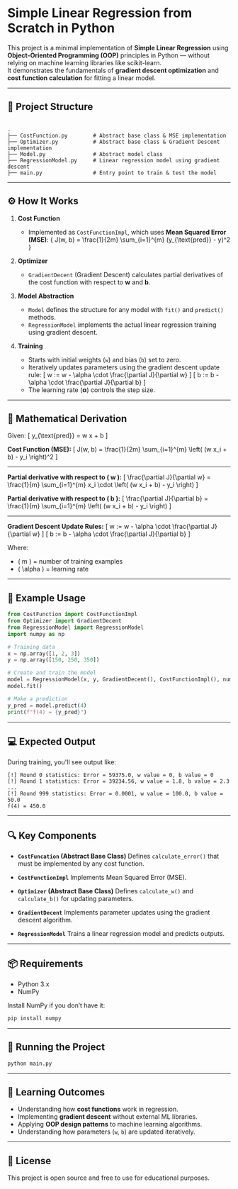 # Simple Linear Regression from Scratch in Python

This project is a minimal implementation of **Simple Linear Regression** using **Object-Oriented Programming (OOP)** principles in Python — without relying on machine learning libraries like scikit-learn.  
It demonstrates the fundamentals of **gradient descent optimization** and **cost function calculation** for fitting a linear model.

---

## 📂 Project Structure

```

.
├── CostFunction.py        # Abstract base class & MSE implementation
├── Optimizer.py           # Abstract base class & Gradient Descent implementation
├── Model.py               # Abstract model class
├── RegressionModel.py     # Linear regression model using gradient descent
├── main.py                # Entry point to train & test the model

````

---

## ⚙️ How It Works

1. **Cost Function**
   - Implemented as `CostFunctionImpl`, which uses **Mean Squared Error (MSE)**:
     \{
     J(w, b) = \frac{1}{2m} \sum_{i=1}^{m} (y_{\text{pred}} - y)^2
     \}
   
2. **Optimizer**
   - `GradientDecent` (Gradient Descent) calculates partial derivatives of the cost function with respect to **w** and **b**.

3. **Model Abstraction**
   - `Model` defines the structure for any model with `fit()` and `predict()` methods.
   - `RegressionModel` implements the actual linear regression training using gradient descent.

4. **Training**
   - Starts with initial weights (`w`) and bias (`b`) set to zero.
   - Iteratively updates parameters using the gradient descent update rule:
     \[
     w := w - \alpha \cdot \frac{\partial J}{\partial w}
     \]
     \[
     b := b - \alpha \cdot \frac{\partial J}{\partial b}
     \]
   - The learning rate (**α**) controls the step size.

---

## 📐 Mathematical Derivation

Given:
\[
y_{\text{pred}} = w x + b
\]

**Cost Function (MSE):**
\[
J(w, b) = \frac{1}{2m} \sum_{i=1}^{m} \left( (w x_i + b) - y_i \right)^2
\]

---

**Partial derivative with respect to \( w \):**
\[
\frac{\partial J}{\partial w} = \frac{1}{m} \sum_{i=1}^{m} x_i \cdot \left( (w x_i + b) - y_i \right)
\]

**Partial derivative with respect to \( b \):**
\[
\frac{\partial J}{\partial b} = \frac{1}{m} \sum_{i=1}^{m} \left( (w x_i + b) - y_i \right)
\]

---

**Gradient Descent Update Rules:**
\[
w := w - \alpha \cdot \frac{\partial J}{\partial w}
\]
\[
b := b - \alpha \cdot \frac{\partial J}{\partial b}
\]

Where:
- \( m \) = number of training examples
- \( \alpha \) = learning rate

---

## 📜 Example Usage

```python
from CostFunction import CostFunctionImpl
from Optimizer import GradientDecent
from RegressionModel import RegressionModel
import numpy as np

# Training data
x = np.array([1, 2, 3])
y = np.array([150, 250, 350])

# Create and train the model
model = RegressionModel(x, y, GradientDecent(), CostFunctionImpl(), numOfRounds=1000)
model.fit()

# Make a prediction
y_pred = model.predict(4)
print(f"f(4) = {y_pred}")
````

---

## 💻 Expected Output

During training, you'll see output like:

```
[!] Round 0 statistics: Error = 59375.0, w value = 0, b value = 0
[!] Round 1 statistics: Error = 39234.56, w value = 1.8, b value = 2.3
...
[!] Round 999 statistics: Error = 0.0001, w value = 100.0, b value = 50.0
f(4) = 450.0
```

---

## 🔍 Key Components

* **`CostFuncation` (Abstract Base Class)**
  Defines `calculate_error()` that must be implemented by any cost function.

* **`CostFunctionImpl`**
  Implements Mean Squared Error (MSE).

* **`Optimizer` (Abstract Base Class)**
  Defines `calculate_w()` and `calculate_b()` for updating parameters.

* **`GradientDecent`**
  Implements parameter updates using the gradient descent algorithm.

* **`RegressionModel`**
  Trains a linear regression model and predicts outputs.

---

## 📦 Requirements

* Python 3.x
* NumPy

Install NumPy if you don’t have it:

```bash
pip install numpy
```

---

## 🚀 Running the Project

```bash
python main.py
```

---

## 🧠 Learning Outcomes

* Understanding how **cost functions** work in regression.
* Implementing **gradient descent** without external ML libraries.
* Applying **OOP design patterns** to machine learning algorithms.
* Understanding how parameters (`w`, `b`) are updated iteratively.

---

## 📄 License

This project is open source and free to use for educational purposes.
